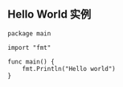 ## Hello World 实例

```
package main

import "fmt"

func main() {
    fmt.Println("Hello world")
}
```